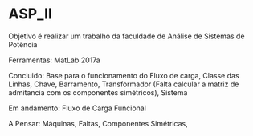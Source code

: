 # ASP_II
Objetivo é realizar um trabalho da faculdade de Análise de Sistemas de Potência

Ferramentas:
  MatLab 2017a


Concluido:
  Base para o funcionamento do Fluxo de carga,
  Classe das Linhas,
  Chave,
  Barramento,
  Transformador (Falta calcular a matriz de admitancia com os componentes simétricos),
  Sistema

Em andamento:
  Fluxo de Carga Funcional

A Pensar:
  Máquinas,
  Faltas,
  Componentes Simétricas,
